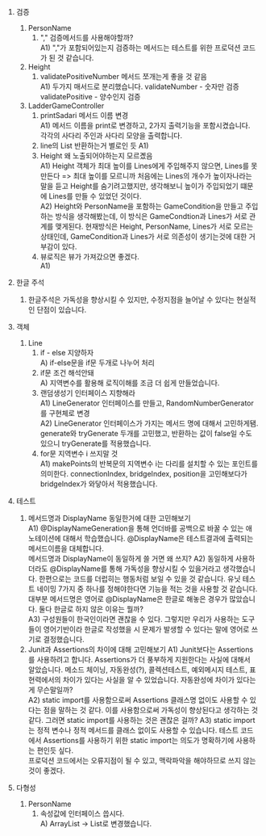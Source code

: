
1. 검증
   1. PersonName
      1) "," 검증메서드를 사용해야할까?  
         A1) ","가 포함되어있는지 검증하는 메서드는 테스트를 위한 프로덕션 코드가 된 것 같습니다.
   2. Height
      1) validatePositiveNumber 메서드 쪼개는게 좋을 것 같음  
         A1) 두가지 매서드로 분리했습니다.
            validateNumber - 숫자만 검증 
            validatePositive - 양수인지 검증
   3. LadderGameController
      1. printSadari 메서드 이름 변경  
         A1) 메서드 이름을 print로 변경하고, 2가지 출력기능을 포함시켰습니다. 각각의 사다리 주인과 사다리 모양을 출력합니다.
      2. line의 List<Boolean> 반환하는거 별로인 듯
         A1)
      3. Height 왜 노출되어야하는지 모르곘음  
         A1) Height 객체가 최대 높이를 Lines에게 주입해주지 않으면, Lines를 못만든다 => 최대 높이를 모르니까
                처음에는 Lines의 개수가 높이자나라는 말을 듣고 Height를 숨기려고했지만, 생각해보니 높이가 주입되었기 떄문에 Lines를 만들 수 있었던 것이다.  
         A2) Height와 PersonName을 포함하는 GameCondition을 만들고 주입하는 방식을 생각해봤는데, 이 방식은 GameCondtion과 Lines가 서로 관계를 맺게된다.
                현재방식은 Height, PersonName, Lines가 서로 모르는 상태인데, GameCondition과 Lines가 서로 의존성이 생기는것에 대한 거부감이 있다.  
      4. 뷰로직은 뷰가 가져갔으면 좋겠다.  
         A1) 

2. 한글 주석
   1. 한글주석은 가독성을 향상시킬 수 있지만, 수정지점을 늘어날 수 있다는 현실적인 단점이 있습니다.

3. 객체
   1. Line
      1. if - else 지양하자  
         A) if-else문을 if문 두개로 나누어 처리
      2. if문 조건 해석안돼  
         A) 지역변수를 활용해 로직이해를 조금 더 쉽게 만들었습니다.
      3. 랜덤생성기 인터페이스 지향해라  
         A1) LineGenerator 인터페이스를 만들고, RandomNumberGenerator를 구현체로 변경  
         A2) LineGenerator 인터페이스가 가지는 메서드 명에 대해서 고민하게됌. generate와 tryGenerate 두개를 고민했고, 반환하는 값이 false일 수도 있으니 tryGenerate를 적용했습니다.
      4. for문 지역변수 i 쓰지말 것  
         A1) makePoints의 반복문의 지역변수 i는 다리를 설치할 수 있는 포인트를 의미한다. connectionIndex, bridgeIndex, position을 고민해보다가 bridgeIndex가 와닿아서 적용했습니다.

4. 테스트
   1. 메서드명과 DisplayName 동일한거에 대한 고민해보기  
      A1) @DisplayNameGeneration을 통해 언더바를 공백으로 바꿀 수 있는 애노테이션에 대해서 학습했습니다. @DisplayName은 테스트결과에 출력되는 메서드이름을 대체합니다.  
         메서드명과 DisplayName이 동일하게 쓸 거면 왜 쓰지? 
      A2) 동일하게 사용하더라도 @DisplayName를 통해 가독성을 향상시킬 수 있을거라고 생각했습니다. 한편으로는 코드를 더럽히는 행동처럼 보일 수 있을 것 같습니다.
          유닛 테스트 네이밍 7가지 중 하나를 정해야한다면 기능을 적는 것을 사용할 것 같습니다.   
          대부분 메서드명은 영어로 @DisplayName은 한글로 해놓은 경우가 많았습니다. 둘다 한글로 하지 않은 이유는 뭘까?  
      A3) 구성원들이 한국인이라면 괜찮을 수 있다. 그렇지만 우리가 사용하는 도구들이 영어기반이라 한글로 작성했을 시 문제가 발생할 수 있다는 말에 영어로 쓰기로 결정했습니다.
   2. Junit과 Assertions의 차이에 대해 고민해보기
      A1) Junit보다는 Assertions를 사용하려고 합니다.
         Assertions가 더 풍부하게 지원한다는 사실에 대해서 알았습니다. 메소드 체이닝, 자동완성(?), 콜렉션테스트, 예외메시지 테스트, 표현력에서의 차이가 있다는 사실을 알 수 있었습니다.
         자동완성에 차이가 있다는게 무슨말일까?  
      A2) static import를 사용함으로써 Assertions 클래스명 없이도 사용할 수 있다는 점을 말하는 것 같다. 이를 사용함으로써 가독성이 향상된다고 생각하는 것 같다. 그러면 static import를 사용하는 것은 괜찮은 걸까?
      A3) static import는 정적 변수나 정적 메서드를 클래스 없이도 사용할 수 있습니다. 테스트 코드에서 Assertions를 사용하기 위한 static import는 의도가 명확하기에 사용하는 편인듯 싶다.  
          프로덕션 코드에서는 오류지점이 될 수 있고, 맥락파악을 해야하므로 쓰지 않는 것이 좋겠다.

5. 다형성
   1. PersonName
      1. 속성값에 인터페이스 씁시다.  
         A) ArrayList -> List로 변경했습니다.